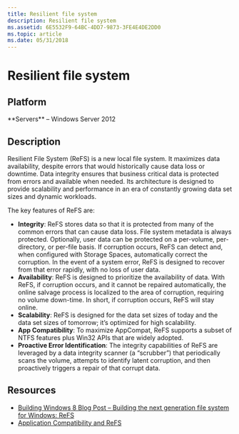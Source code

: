 ```yaml
---
title: Resilient file system
description: Resilient file system
ms.assetid: 6E5532F9-64BC-4DD7-9873-3FE4E4DE2DD0
ms.topic: article
ms.date: 05/31/2018
---
```


# Resilient file system

## Platform

<dl> **Servers** – Windows Server 2012  
</dl>

## Description

Resilient File System (ReFS) is a new local file system. It maximizes data availability, despite errors that would historically cause data loss or downtime. Data integrity ensures that business critical data is protected from errors and available when needed. Its architecture is designed to provide scalability and performance in an era of constantly growing data set sizes and dynamic workloads.

The key features of ReFS are:

-   **Integrity**: ReFS stores data so that it is protected from many of the common errors that can cause data loss. File system metadata is always protected. Optionally, user data can be protected on a per-volume, per-directory, or per-file basis. If corruption occurs, ReFS can detect and, when configured with Storage Spaces, automatically correct the corruption. In the event of a system error, ReFS is designed to recover from that error rapidly, with no loss of user data.
-   **Availability**: ReFS is designed to prioritize the availability of data. With ReFS, if corruption occurs, and it cannot be repaired automatically, the online salvage process is localized to the area of corruption, requiring no volume down-time. In short, if corruption occurs, ReFS will stay online.
-   **Scalability**: ReFS is designed for the data set sizes of today and the data set sizes of tomorrow; it’s optimized for high scalability.
-   **App Compatibility**: To maximize AppCompat, ReFS supports a subset of NTFS features plus Win32 APIs that are widely adopted.
-   **Proactive Error Identification**: The integrity capabilities of ReFS are leveraged by a data integrity scanner (a “scrubber”) that periodically scans the volume, attempts to identify latent corruption, and then proactively triggers a repair of that corrupt data.

## Resources

-   [Building Windows 8 Blog Post – Building the next generation file system for Windows: ReFS](https://go.microsoft.com/fwlink/p/?LinkId=325504)
-   [Application Compatibility and ReFS](https://go.microsoft.com/?linkid=9797693)

 

 




